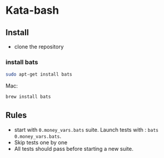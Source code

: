 # Kata-bash

## Install

* clone the repository

### install bats

```bash
sudo apt-get install bats
```

Mac:
```bash
brew install bats
```

## Rules

* start with `0.money_vars.bats` suite. Launch tests with : `bats 0.money_vars.bats`.
* Skip tests one by one
* All tests should pass before starting a new suite.